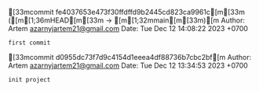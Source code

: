 [33mcommit fe4037653e473f30ffdffd9b2445cd823ca9961c[m[33m ([m[1;36mHEAD[m[33m -> [m[1;32mmain[m[33m)[m
Author: Artem <azarnyjartem21@gmail.com>
Date:   Tue Dec 12 14:08:22 2023 +0700

    first commit

[33mcommit d0955dc73f7d9c4154d1eeea4df88736b7cbc2bf[m
Author: Artem <azarnyjartem21@gmail.com>
Date:   Tue Dec 12 13:34:53 2023 +0700

    init project
